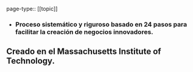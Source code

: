 page-type:: [[topic]]
- ### Proceso sistemático y riguroso basado en 24 pasos para facilitar la creación de negocios innovadores.

Creado en el Massachusetts Institute of Technology.
  - 


